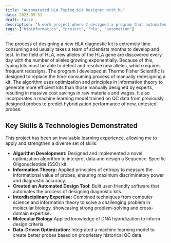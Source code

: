 ```yaml
---
title: "Automatated HLA Typing Kit Designer with ML"
date: 2023-05-31
draft: false
description: "A work project where I designed a program that automates a previously labor intensive process."
tags: ["bioinformatics", "project", "hla", "automation"]
---
```


The process of designing a new HLA diagnostic kit is extremely time consuming and usually takes a team of scientists months to develop and test. In the field of HLA, new alleles of the HLA gene are discovered every day with the number of alleles growing exponentially. Because of this, typing kits must be able to detect and resolve new alleles, which requires frequent redesigns. The program I developed at Thermo Fisher Scientific is designed to replace the time-consuming process of manually redesigning a kit. The algorithm uses optimization and principles in information theory to generate more efficient kits than those manually designed by experts, resulting in massive cost savings in raw materials and wages. It also incorporates a machine learning model trained on QC data from previously designed probes to predict hybridization performance of new, untested probes.

## Key Skills & Technologies Demonstrated

This project has been an invaluable learning experience, allowing me to apply and strengthen a diverse set of skills:

*   **Algorithm Development:** Designed and implemented a novel optimization algorithm to interpret data and design a Sequence-Specific Oligonucleotide (SSO) kit.
*   **Information Theory:** Applied principles of entropy to measure the informational value of probes, ensuring maximum discriminatory power and diagnostic accuracy.
*   **Created an Automated Design Tool:** Built user-friendly software that automates the process of designing diagnostic kits.
*   **Interdisciplinary Expertise:** Combined techniques from computer science and information theory to solve a challenging problem in molecular biology, showcasing strong problem-solving and cross-domain expertise.
*   **Molecular Biology** Applied knowledge of DNA hybridization to inform design criteria.
*   **Data-Driven Optimization:** Integrated a machine learning model to create better probes based on proprietary historical QC data.